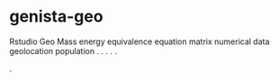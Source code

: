 # genista-geo
Rstudio Geo Mass energy equivalence equation matrix numerical data geolocation population
.
.
.
.
.




.













